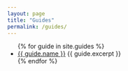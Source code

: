 ```yaml
---
layout: page
title: "Guides"
permalink: /guides/
---
```

<ul>
{% for guide in site.guides %}
  <li>
    <a href="{{ guide.url | absolute_url }}"> {{ guide.name }}</a>
  {{ guide.excerpt }}
  </li>	
{% endfor %}
</ul>